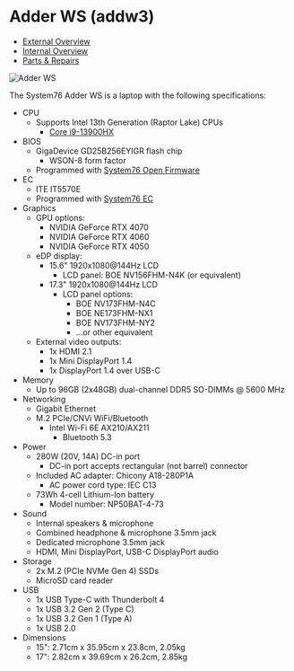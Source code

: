 # Adder WS (addw3)

- [External Overview](./external-overview.md)
- [Internal Overview](./internal-overview.md)
- [Parts & Repairs](./repairs.md)

![Adder WS](./img/addw3.webp)

The System76 Adder WS is a laptop with the following specifications:

- CPU
    - Supports Intel 13th Generation (Raptor Lake) CPUs
        - [Core i9-13900HX](https://ark.intel.com/content/www/us/en/ark/products/232171/intel-core-i913900hx-processor-36m-cache-up-to-5-40-ghz.html)
- BIOS
    - GigaDevice GD25B256EYIGR flash chip
        - WSON-8 form factor
    - Programmed with [System76 Open Firmware](https://github.com/system76/firmware-open)
- EC
    - ITE IT5570E
    - Programmed with [System76 EC](https://github.com/system76/ec)
- Graphics
    - GPU options:
        - NVIDIA GeForce RTX 4070
        - NVIDIA GeForce RTX 4060
        - NVIDIA GeForce RTX 4050
    - eDP display:
        - 15.6" 1920x1080@144Hz LCD
            - LCD panel: BOE NV156FHM-N4K (or equivalent)
        - 17.3" 1920x1080@144Hz LCD
            - LCD panel options:
                - BOE NV173FHM-N4C
                - BOE NE173FHM-NX1
                - BOE NV173FHM-NY2
                - ...or other equivalent
    - External video outputs:
        - 1x HDMI 2.1
        - 1x Mini DisplayPort 1.4
        - 1x DisplayPort 1.4 over USB-C
- Memory
    - Up to 96GB (2x48GB) dual-channel DDR5 SO-DIMMs @ 5600 MHz
- Networking
    - Gigabit Ethernet
    - M.2 PCIe/CNVi WiFi/Bluetooth
        - Intel Wi-Fi 6E AX210/AX211
            - Bluetooth 5.3
- Power
    - 280W (20V, 14A) DC-in port
        - DC-in port accepts rectangular (not barrel) connector
    - Included AC adapter: Chicony A18-280P1A
        - AC power cord type: IEC C13
    - 73Wh 4-cell Lithium-Ion battery
        - Model number: NP50BAT-4-73
- Sound
    - Internal speakers & microphone
    - Combined headphone & microphone 3.5mm jack
    - Dedicated microphone 3.5mm jack
    - HDMI, Mini DisplayPort, USB-C DisplayPort audio
- Storage
    - 2x M.2 (PCIe NVMe Gen 4) SSDs
    - MicroSD card reader
- USB
    - 1x USB Type-C with Thunderbolt 4
    - 1x USB 3.2 Gen 2 (Type C)
    - 1x USB 3.2 Gen 1 (Type A)
    - 1x USB 2.0
- Dimensions
    - 15": 2.71cm x 35.95cm x 23.8cm, 2.05kg
    - 17": 2.82cm x 39.69cm x 26.2cm, 2.85kg
